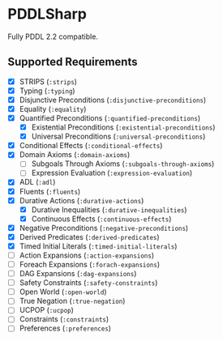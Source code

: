 # PDDLSharp

Fully PDDL 2.2 compatible.

## Supported Requirements
- [x] STRIPS (`:strips`)
- [x] Typing (`:typing`)
- [x] Disjunctive Preconditions (`:disjunctive-preconditions`)
- [x] Equality (`:equality`)
- [x] Quantified Preconditions (`:quantified-preconditions`)
    - [x] Existential Preconditions (`:existential-preconditions`)
    - [x] Universal Preconditions (`:universal-preconditions`)
- [X] Conditional Effects (`:conditional-effects`)
- [X] Domain Axioms (`:domain-axioms`)
    - [ ] Subgoals Through Axioms (`:subgoals-through-axioms`)
    - [ ] Expression Evaluation (`:expression-evaluation`)
- [X] ADL (`:adl`)
- [X] Fluents (`:fluents`)
- [X] Durative Actions (`:durative-actions`)
    - [X] Durative Inequalities (`:durative-inequalities`)
    - [X] Continuous Effects (`:continuous-effects`)
- [X] Negative Preconditions (`:negative-preconditions`)
- [X] Derived Predicates (`:derived-predicates`)
- [X] Timed Initial Literals (`:timed-initial-literals`)
- [ ] Action Expansions (`:action-expansions`)
- [ ] Foreach Expansions (`:forach-expansions`)
- [ ] DAG Expansions (`:dag-expansions`)
- [ ] Safety Constraints (`:safety-constraints`)
- [ ] Open World (`:open-world`)
- [ ] True Negation (`:true-negation`)
- [ ] UCPOP (`:ucpop`)
- [ ] Constraints (`:constraints`)
- [ ] Preferences (`:preferences`)